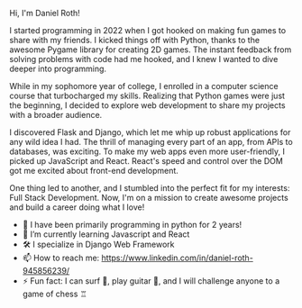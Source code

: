 Hi, I'm Daniel Roth!

  I started programming in 2022 when I got hooked on making fun games to share with my friends. I kicked things off with Python, thanks to the awesome Pygame library for creating 2D games. The instant feedback from solving problems with code had me hooked, and I knew I wanted to dive deeper into programming.

  While in my sophomore year of college, I enrolled in a computer science course that turbocharged my skills. Realizing that Python games were just the beginning, I decided to explore web development to share my projects with a broader audience.

  I discovered Flask and Django, which let me whip up robust applications for any wild idea I had. The thrill of managing every part of an app, from APIs to databases, was exciting. To make my web apps even more user-friendly, I picked up JavaScript and React. React's speed and control over the DOM got me excited about front-end development.

  One thing led to another, and I stumbled into the perfect fit for my interests: Full Stack Development. Now, I'm on a mission to create awesome projects and build a career doing what I love!





- 🔭 I have been primarily programming in python for 2 years!
- 🌱 I’m currently learning Javascript and React
- 🛠️ I specialize in Django Web Framework
- 📫 How to reach me: https://www.linkedin.com/in/daniel-roth-945856239/
- ⚡ Fun fact: I can surf 🌊, play guitar 🎸, and I will challenge anyone to a game of chess ♖
